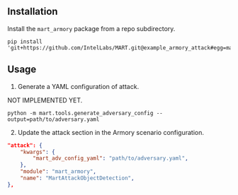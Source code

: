 ## Installation

Install the `mart_armory` package from a repo subdirectory.

```shell
pip install 'git+https://github.com/IntelLabs/MART.git@example_armory_attack#egg=mart_armory&subdirectory=examples/mart_armory'
```

## Usage

1. Generate a YAML configuration of attack.

NOT IMPLEMENTED YET.

```shell
python -m mart.tools.generate_adversary_config --output=path/to/adversary.yaml
```

2. Update the attack section in the Armory scenario configuration.

```json
"attack": {
    "kwargs": {
        "mart_adv_config_yaml": "path/to/adversary.yaml",
    },
    "module": "mart_armory",
    "name": "MartAttackObjectDetection",
},
```
